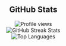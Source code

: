 <div align="center">
  <h2>GitHub Stats</h2>
<!--   <br> -->
<img src="https://komarev.com/ghpvc/?username=taoos01&label=Profile%20views&color=000000&style=flat" alt="Profile views"/>
</div>

<div align="center">
  <img src="https://nirzak-streak-stats.vercel.app/?user=taoos01&theme=default&hide_border=false" alt="GitHub Streak Stats"/>
  <br/>
  <img src="https://github-readme-stats.vercel.app/api/top-langs/?username=taoos01&theme=default&hide_border=false&include_all_commits=false&count_private=false&layout=compact" alt="Top Languages"/>
</div>


<!-- <div align="center"> -->
 <!--  <img src="https://profile-readme-generator.com/assets/snake.svg" alt="Snake animation" /> -->
<!-- </div> -->
